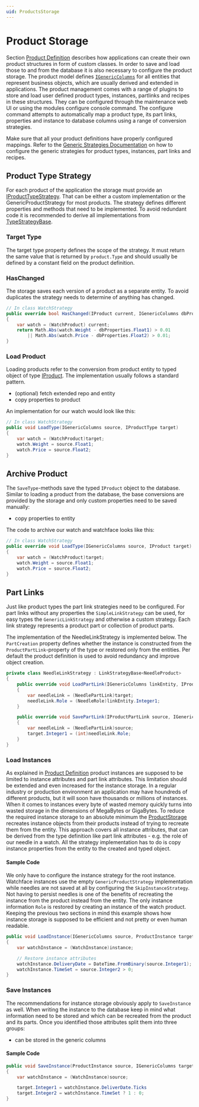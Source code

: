 ```yaml
---
uid: ProductsStorage
---
```

# Product Storage

Section [Product Definition](ProductDefinition.md) describes how applications can create their own product structures in form of custom classes. In order to save and load those to and from the database it is also necessary to configure the product storage. The product model defines [`IGenericColumns`](/src/Moryx.Products.Model/Entities/IGenericColumns.cs) for all entities that represent business objects, which are usually derived and extended in applications. The product management comes with a range of plugins to store and load user defined product types, instances, partlinks and recipes in these structures. They can be configured through the maintenance web UI or using the modules configure console command. The configure command attempts to automatically map a product type, its part links, properties and instance to database columns using a range of conversion strategies.

Make sure that all your product definitions have properly configured mappings. Refer to the [Generic Strategies Documentation](GenericStrategies.md) on how to configure the generic strategies for product types, instances, part links and recipes.

## Product Type Strategy

For each product of the application the storage must provide an [IProductTypeStrategy](/src/Moryx.Products.Management/Components/IProductTypeStrategy.cs). That can be either a custom implementation or the GenericProductStrategy for most products. The strategy defines different properties and methods that need to be implemented. To avoid redundant code it is recommended to derive all implementations from [TypeStrategyBase](/src/Moryx.Products.Management/Implementation/Storage/TypeStrategyBase.cs).

### Target Type

The target type property defines the scope of the strategy. It must return the same value that is returned by `product.Type` and should usually be defined by a constant field on the product definition.

### HasChanged

The storage saves each version of a product as a separate entity. To avoid duplicates the strategy needs to determine of anything has changed.

````cs
// In class WatchStrategy
public override bool HasChanged(IProduct current, IGenericColumns dbProperties)
{
    var watch = (WatchProduct) current;
    return Math.Abs(watch.Weight - dbProperties.Float1) > 0.01 
        || Math.Abs(watch.Price - dbProperties.Float2) > 0.01;
}
````

### Load Product

Loading products refer to the conversion from product entity to typed object of type [IProduct](/src/Moryx.AbstractionLayer/Products/IProductType.cs). The implementation usually follows a standard pattern.

* (optional) fetch extended repo and entity
* copy properties to product

An implementation for our watch would look like this:

````cs
// In class WatchStrategy
public void LoadType(IGenericColumns source, IProductType target)
{
    var watch = (WatchProduct)target;
    watch.Weight = source.Float1;
    watch.Price = source.Float2;
}

````

## Archive Product

The `SaveType`-methods save the typed `IProduct` object to the database. Similar to loading a product from the database, the base conversions are provided by the storage and only custom properties need to be saved manually:

* copy properties to entity

The code to archive our watch and watchface looks like this:

````cs
// In class WatchStrategy
public override void LoadType(IGenericColumns source, IProduct target)
{
    var watch = (WatchProduct)target;
    watch.Weight = source.Float1;
    watch.Price = source.Float2;
}
````

## Part Links

Just like product types the part link strategies need to be configured. For part links without any properties the `SimpleLinkStrategy` can be used, for easy types the `GenericLinkStrategy` and otherwise a custom strategy. Each link strategy represents a product part or collection of product parts.

The implementation of the NeedleLinkStrategy is implemented below. The `PartCreation` property defines whether the instance is constructed from the `ProductPartLink`-property of the type or restored only from the entities. Per default the product definition is used to avoid redundancy and improve object creation.

````cs
private class NeedleLinkStrategy : LinkStrategyBase<NeedleProduct>
{
    public override void LoadPartLink(IGenericColumns linkEntity, IProductPartLink target)
    {
        var needleLink = (NeedlePartLink)target;
        needleLink.Role = (NeedleRole)linkEntity.Integer1;
    }

    public override void SavePartLink(IProductPartLink source, IGenericColumns target)
    {
        var needleLink = (NeedlePartLink)source;
        target.Integer1 = (int)needleLink.Role;
    }
}
````

### Load Instances

As explained in [Product Definition](ProductDefinition.md) product instances are supposed to be limited to instance attributes and part link attributes. This limitation should be extended and even increased for the instance storage. In a regular industry or production environment an application may have houndreds of different products, but it will soon have thousands or millions of instances. When it comes to instances every byte of wasted memory quickly turns into wasted storage in the dimensions of MegaBytes or GigaBytes. To reduce the required instance storage to an absolute minimum the [ProductStorage](/src/Moryx.Products.Management/Implementation/Storage/ProductStorage.cs) recreates instance objects from their products instead of trying to recreate them from the entity. This approach covers all instance attributes, that can be derived from the type definition like part link attributes - e.g. the role of our needle in a watch. All the strategy implementation has to do is copy instance properties from the entity to the created and typed object.

#### Sample Code

We only have to configure the instance strategy for the root instance. Watchface instances use the empty `GenericProductStrategy` implementation while needles are not saved at all by configuring the `SkipInstanceStrategy`. Not having to persist needles is one of the benefits of recreating the instance from the product instead from the entity. The only instance information `Role` is restored by creating an instance of the watch product. Keeping the previous two sections in mind this example shows how instance storage is supposed to be efficient and not pretty or even human readable.

````cs
public void LoadInstance(IGenericColumns source, ProductInstance target);
{
    var watchInstance = (WatchInstance)instance;

    // Restore instance attributes
    watchInstance.DeliveryDate = DateTime.FromBinary(source.Integer1);
    watchInstance.TimeSet = source.Integer2 > 0;
}
````

### Save Instances

The recommendations for instance storage obviously apply to `SaveInstance` as well. When writing the instance to the database keep in mind what information need to be stored and which can be recreated from the product and its parts. Once you identified those attributes split them into three groups:

* can be stored in the generic columns

#### Sample Code

````cs
public void SaveInstance(ProductInstance source, IGenericColumns target);
{
    var watchInstance = (WatchInstance)source;

    target.Integer1 = watchInstance.DeliverDate.Ticks
    target.Integer2 = watchInstance.TimeSet ? 1 : 0;
}
````
